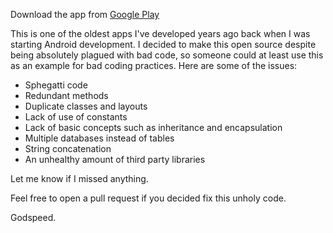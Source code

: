 Download the app from [Google Play](https://play.google.com/store/apps/details?id=com.tantalum.onefinance)

This is one of the oldest apps I've developed years ago back when I was starting Android development. I decided to make this open source despite being absolutely plagued with bad code, so someone could at least use this as an example for bad coding practices. Here are some
of the issues:
- Sphegatti code
- Redundant methods
- Duplicate classes and layouts
- Lack of use of constants
- Lack of basic concepts such as inheritance and encapsulation
- Multiple databases instead of tables
- String concatenation
- An unhealthy amount of third party libraries

Let me know if I missed anything.

Feel free to open a pull request if you decided fix this unholy code.

Godspeed.
